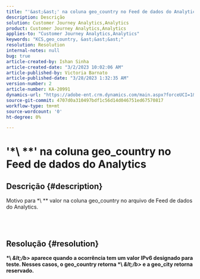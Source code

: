 ```yaml
---
title: "'&ast;&ast;' na coluna geo_country no Feed de dados do Analytics"
description: Descrição
solution: Customer Journey Analytics,Analytics
product: Customer Journey Analytics,Analytics
applies-to: "Customer Journey Analytics,Analytics"
keywords: "KCS,geo_country, &ast;&ast;&ast;"
resolution: Resolution
internal-notes: null
bug: true
article-created-by: Ishan Sinha
article-created-date: "3/2/2023 10:02:06 AM"
article-published-by: Victoria Barnato
article-published-date: "3/28/2023 1:32:35 AM"
version-number: 2
article-number: KA-20991
dynamics-url: "https://adobe-ent.crm.dynamics.com/main.aspx?forceUCI=1&pagetype=entityrecord&etn=knowledgearticle&id=0c34d748-e1b8-ed11-83fe-6045bd0065f9"
source-git-commit: 4707d0a310497bdf1c56d14d046751ed67570817
workflow-type: tm+mt
source-wordcount: '0'
ht-degree: 0%

---
```


# &#39;\*\ *\*&#39; na coluna geo_country no Feed de dados do Analytics

## Descrição {#description}

Motivo para \*\ *\* valor na coluna geo_country no arquivo de Feed de dados do Analytics.



<br> 

## Resolução {#resolution}

<b>\*\ *\&lt;/b>* aparece quando a ocorrência tem um valor IPv6 designado para teste. Nesses casos, o geo_country retorna <b>\*\ *\&lt;/b>* e a geo_city retorna <b>reservado</b>.
 
